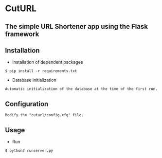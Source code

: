 CutURL
===
The simple URL Shortener app using the Flask framework
---

Installation
----
* Installation of dependent packages
```
$ pip install -r requirements.txt 
```
* Database initialization
```
Automatic initialization of the database at the time of the first run.
```
Configuration
----
```
Modify the "cuturl/config.cfg" file.
```
Usage
----
* Run
```
$ python3 runserver.py
```
